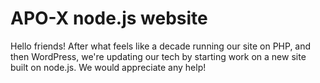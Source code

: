 # APO-X node.js website
Hello friends! After what feels like a decade running our site on PHP, and then WordPress, we're updating our tech by starting work on a new site built on node.js. We would appreciate any help!
